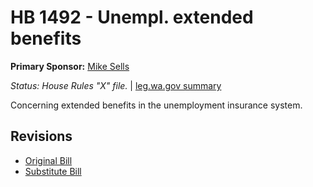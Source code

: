 # HB 1492 - Unempl. extended benefits
**Primary Sponsor:** [Mike Sells](/person/leg/mike.sells.md)

*Status: House Rules "X" file.* | [leg.wa.gov summary](https://app.leg.wa.gov/billsummary?BillNumber=1492&Year=2021)

Concerning extended benefits in the unemployment insurance system.

## Revisions
* [Original Bill](1/)
* [Substitute Bill](S/)